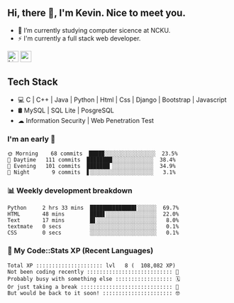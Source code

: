 ## Hi, there 👋, I'm Kevin. Nice to meet you.

- 🌱 I’m currently studying computer sicence at NCKU.
- ⚡ I'm currently a full stack web developer.

<a href="https://www.linkedin.com/in/kevin12686/"><img alt="LinkedIn" src="https://img.shields.io/badge/linkedin%20-%230077B5.svg?&style=for-the-badge&logo=linkedin&logoColor=white" height=25></a>
<a href="https://www.instagram.com/kevin12686/"><img src="https://img.shields.io/badge/instagram-3f729b?&style=for-the-badge&logo=instagram&logoColor=white" height=25></a>

## Tech Stack

* 💻 C | C++ | Java | Python | Html | Css | Django | Bootstrap | Javascript
* 🛢️ MySQL | SQL Lite | PosgreSQL
* ☁ Information Security | Web Penetration Test

### I'm an early 🐤

<!-- early_bird start -->

```text
🌞 Morning    68 commits  ████▉░░░░░░░░░░░░░░░░  23.5%
🌆 Daytime   111 commits  ████████░░░░░░░░░░░░░  38.4%
🌃 Evening   101 commits  ███████▎░░░░░░░░░░░░░  34.9%
🌙 Night       9 commits  ▋░░░░░░░░░░░░░░░░░░░░   3.1%
```

<!-- early_bird end -->

### 📊 Weekly development breakdown

<!-- code_time start -->

```text
Python     2 hrs 33 mins  ██████████████▋░░░░░░  69.7%
HTML       48 mins        ████▋░░░░░░░░░░░░░░░░  22.0%
Text       17 mins        █▋░░░░░░░░░░░░░░░░░░░   8.0%
textmate   0 secs         ░░░░░░░░░░░░░░░░░░░░░   0.1%
CSS        0 secs         ░░░░░░░░░░░░░░░░░░░░░   0.1%
```

<!-- code_time end -->

### 🧰 My Code::Stats XP (Recent Languages)

<!-- codestats start -->

```text
Total XP ::::::::::::::::::::: lvl   8 (  108,082 XP) 
Not been coding recently ::::::::::::::::::::::::::: 🙈
Probably busy with something else :::::::::::::::::: 🗓
Or just taking a break ::::::::::::::::::::::::::::: 🌴
But would be back to it soon! :::::::::::::::::::::: 🤓
```

<!-- codestats end -->
